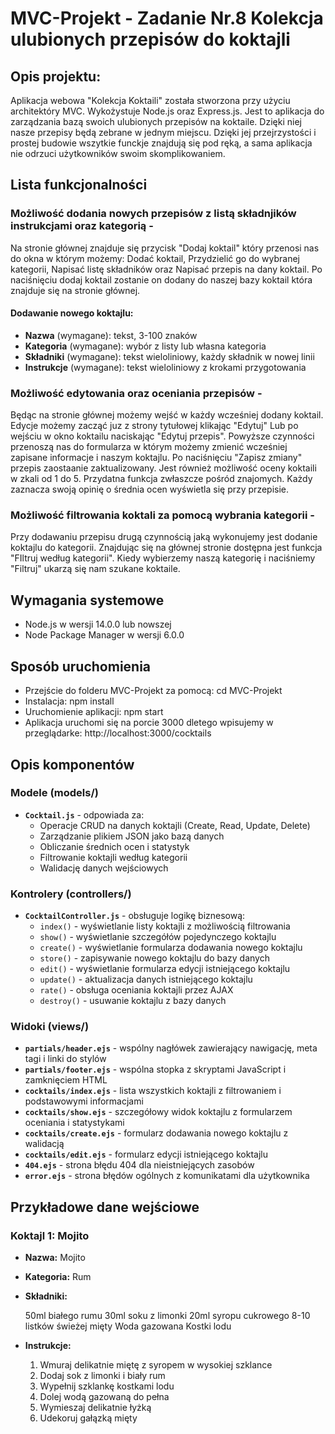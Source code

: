 # MVC-Projekt - Zadanie Nr.8 Kolekcja ulubionych przepisów do koktajli

## Opis projektu:
Aplikacja webowa "Kolekcja Koktaili" została stworzona przy użyciu architektóry MVC. Wykożystuje Node.js oraz Express.js. Jest to aplikacja do zarządzania bazą swoich ulubionych przepisów na koktaile. Dzięki niej nasze przepisy będą zebrane w jednym miejscu. Dzięki jej przejrzystości i prostej budowie wszytkie funckje znajdują się pod ręką, a sama aplikacja nie odrzuci użytkowników swoim skomplikowaniem.

## Lista funkcjonalności 
### Możliwość dodania nowych przepisów z listą składnjików instrukcjami oraz kategorią - 
Na stronie głównej znajduje się przycisk "Dodaj koktail" który przenosi nas do okna w którym możemy: Dodać koktail, Przydzielić go do wybranej kategorii, Napisać listę składników oraz Napisać przepis na dany koktail. Po naciśnięciu dodaj koktail zostanie on dodany do naszej bazy koktail która znajduje się na stronie głównej.
#### Dodawanie nowego koktajlu:
- **Nazwa** (wymagane): tekst, 3-100 znaków
- **Kategoria** (wymagane): wybór z listy lub własna kategoria
- **Składniki** (wymagane): tekst wieloliniowy, każdy składnik w nowej linii
- **Instrukcje** (wymagane): tekst wieloliniowy z krokami przygotowania

### Możliwość edytowania oraz oceniania przepisów - 
Będąc na stronie głównej możemy wejść w każdy wcześniej dodany koktail. Edycje możemy zacząć juz z strony tytułowej klikając "Edytuj" Lub po wejściu w okno koktailu naciskając "Edytuj przepis". Powyższe czynności przenoszą nas do formularza w którym możemy zmienić wcześniej zapisane informacje i naszym koktajlu. Po naciśnięciu "Zapisz zmiany" przepis zaostaanie zaktualizowany. Jest również możliwość oceny koktaili w zkali od 1 do 5. Przydatna funkcja zwłaszcze pośród znajomych. Każdy zaznacza swoją opinię o średnia ocen wyświetla się przy przepisie.

### Możliwość filtrowania koktali za pomocą wybrania kategorii - 
Przy dodawaniu przepisu drugą czynnością jaką wykonujemy jest dodanie koktajlu do kategorii. Znajdując się na głównej stronie dostępna jest funkcja "FIltruj według kategorii". Kiedy wybierzemy naszą kategorię i naciśniemy "Filtruj" ukarzą się nam szukane koktaile.

## Wymagania systemowe
- Node.js w wersji 14.0.0 lub nowszej
- Node Package Manager w wersji 6.0.0 

## Sposób uruchomienia
- Przejście do folderu MVC-Projekt za pomocą: cd MVC-Projekt
- Instalacja: npm install
- Uruchomienie aplikacji: npm start
- Aplikacja uruchomi się na porcie 3000 dletego wpisujemy w przeglądarke: http://localhost:3000/cocktails

## Opis komponentów

### Modele (models/)
- **`Cocktail.js`** - odpowiada za:
  - Operacje CRUD na danych koktajli (Create, Read, Update, Delete)
  - Zarządzanie plikiem JSON jako bazą danych
  - Obliczanie średnich ocen i statystyk
  - Filtrowanie koktajli według kategorii
  - Walidację danych wejściowych

### Kontrolery (controllers/)
- **`CocktailController.js`** - obsługuje logikę biznesową:
  - `index()` - wyświetlanie listy koktajli z możliwością filtrowania
  - `show()` - wyświetlanie szczegółów pojedynczego koktajlu
  - `create()` - wyświetlanie formularza dodawania nowego koktajlu
  - `store()` - zapisywanie nowego koktajlu do bazy danych
  - `edit()` - wyświetlanie formularza edycji istniejącego koktajlu
  - `update()` - aktualizacja danych istniejącego koktajlu
  - `rate()` - obsługa oceniania koktajli przez AJAX
  - `destroy()` - usuwanie koktajlu z bazy danych

### Widoki (views/)
- **`partials/header.ejs`** - wspólny nagłówek zawierający nawigację, meta tagi i linki do stylów
- **`partials/footer.ejs`** - wspólna stopka z skryptami JavaScript i zamknięciem HTML
- **`cocktails/index.ejs`** - lista wszystkich koktajli z filtrowaniem i podstawowymi informacjami
- **`cocktails/show.ejs`** - szczegółowy widok koktajlu z formularzem oceniania i statystykami
- **`cocktails/create.ejs`** - formularz dodawania nowego koktajlu z walidacją
- **`cocktails/edit.ejs`** - formularz edycji istniejącego koktajlu
- **`404.ejs`** - strona błędu 404 dla nieistniejących zasobów
- **`error.ejs`** - strona błędów ogólnych z komunikatami dla użytkownika

## Przykładowe dane wejściowe
### Koktajl 1: Mojito
- **Nazwa:** Mojito
- **Kategoria:** Rum
- **Składniki:** 
  
  50ml białego rumu
  30ml soku z limonki
  20ml syropu cukrowego
  8-10 listków świeżej mięty
  Woda gazowana
  Kostki lodu
  
- **Instrukcje:** 
  
  1. Wmuraj delikatnie miętę z syropem w wysokiej szklance
  2. Dodaj sok z limonki i biały rum
  3. Wypełnij szklankę kostkami lodu
  4. Dolej wodą gazowaną do pełna
  5. Wymieszaj delikatnie łyżką
  6. Udekoruj gałązką mięty
  




